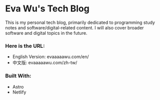 # Eva Wu's Tech Blog

<p>
  This is my personal tech blog, primarily dedicated to programming study notes and software/digital-related content. I will also cover broader software and digital topics in the future.
</p>

### Here is the URL:
- English Version: evaaaaawu.com/en/
- 中文版: evaaaaawu.com/zh-tw/

### Built With:
- Astro
- Netlify